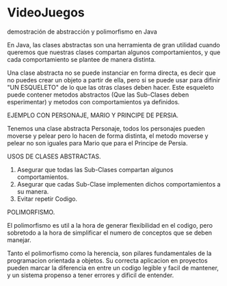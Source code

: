 # VideoJuegos
demostración de abstracción y polimorfismo en Java

En Java, las clases abstractas son una herramienta de gran utilidad cuando queremos que nuestras clases compartan algunos comportamientos, y que cada comportamiento se plantee de manera distinta.

Una clase abstracta no se puede instanciar en forma directa, es decir que no puedes crear un objeto a partir de ella, pero si se puede usar para difinir "UN ESQUELETO" de lo que las otras clases deben hacer. Este esqueleto puede contener metodos abstractos (Que las Sub-Clases deben esperimentar) y metodos con comportamientos ya definidos. 

EJEMPLO CON PERSONAJE, MARIO Y PRINCIPE DE PERSIA.

Tenemos una clase abstracta Personaje, todos los personajes pueden moverse y pelear pero lo hacen de forma distinta, el metodo moverse y pelear no son iguales para Mario que para el Principe de Persia.

USOS DE CLASES ABSTRACTAS.

1. Asegurar que todas las Sub-Clases compartan algunos comportamientos.
2. Asegurar que cadas Sub-Clase implementen dichos comportamientos a su manera.
3. Evitar repetir Codigo.

POLIMORFISMO.

El polimorfismo es util a la hora de generar flexibilidad en el codigo, pero sobretodo a la hora de simplificar el numero de conceptos que se deben manejar.

Tanto el polimorfismo como la herencia, son pilares fundamentales de la programacion orientada a objetos. Su correcta aplicacion en proyectos pueden marcar la diferencia en entre un codigo legible y facil de mantener, y un sistema propenso a tener errores y dificil de entender.
